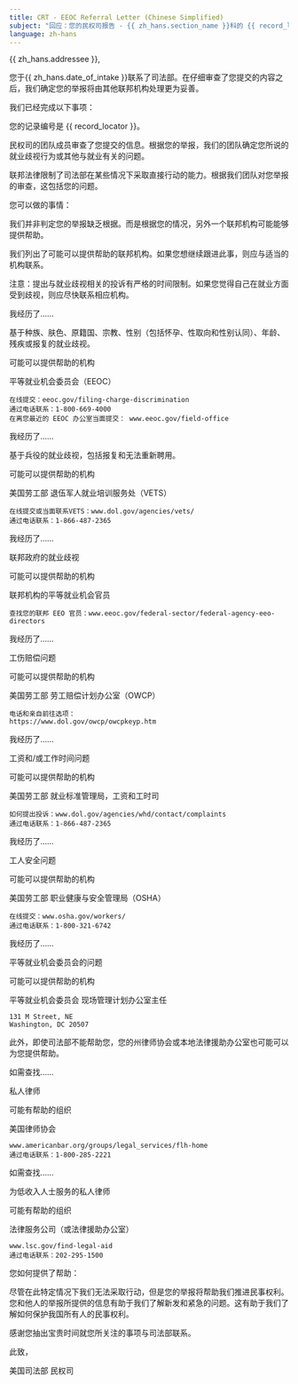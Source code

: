 ```yaml
---
title: CRT - EEOC Referral Letter (Chinese Simplified)
subject: "回应：您的民权司报告 - {{ zh_hans.section_name }}科的 {{ record_locator }}"
language: zh-hans
---
```

{{ zh_hans.addressee }},

您于{{ zh_hans.date_of_intake }}联系了司法部。在仔细审查了您提交的内容之后，我们确定您的举报将由其他联邦机构处理更为妥善。

我们已经完成以下事项：

您的记录编号是 {{ record_locator }}。

民权司的团队成员审查了您提交的信息。根据您的举报，我们的团队确定您所说的就业歧视行为或其他与就业有关的问题。

联邦法律限制了司法部在某些情况下采取直接行动的能力。根据我们团队对您举报的审查，这包括您的问题。

您可以做的事情：

我们并非判定您的举报缺乏根据。而是根据您的情况，另外一个联邦机构可能能够提供帮助。

我们列出了可能可以提供帮助的联邦机构。如果您想继续跟进此事，则应与适当的机构联系。

注意：提出与就业歧视相关的投诉有严格的时间限制。如果您觉得自己在就业方面受到歧视，则应尽快联系相应机构。

我经历了……

基于种族、肤色、原籍国、宗教、性别（包括怀孕、性取向和性别认同）、年龄、残疾或报复的就业歧视。

可能可以提供帮助的机构

平等就业机会委员会（EEOC）

    在线提交：eeoc.gov/filing-charge-discrimination
    通过电话联系：1-800-669-4000
    在离您最近的 EEOC 办公室当面提交： www.eeoc.gov/field-office

我经历了……

基于兵役的就业歧视，包括报复和无法重新聘用。

可能可以提供帮助的机构

美国劳工部
退伍军人就业培训服务处（VETS）

    在线提交或当面联系VETS：www.dol.gov/agencies/vets/
    通过电话联系：1-866-487-2365

我经历了……

联邦政府的就业歧视

可能可以提供帮助的机构

联邦机构的平等就业机会官员

    查找您的联邦 EEO 官员：www.eeoc.gov/federal-sector/federal-agency-eeo-directors

我经历了……

工伤赔偿问题

可能可以提供帮助的机构

美国劳工部
劳工赔偿计划办公室（OWCP）

    电话和亲自前往选项：
    https://www.dol.gov/owcp/owcpkeyp.htm

我经历了……

工资和/或工作时间问题

可能可以提供帮助的机构

美国劳工部
就业标准管理局，工资和工时司

    如何提出投诉：www.dol.gov/agencies/whd/contact/complaints
    通过电话联系：1-866-487-2365

我经历了……

工人安全问题

可能可以提供帮助的机构

美国劳工部
职业健康与安全管理局（OSHA）

    在线提交：www.osha.gov/workers/
    通过电话联系：1-800-321-6742

我经历了……

平等就业机会委员会的问题

可能可以提供帮助的机构

平等就业机会委员会
现场管理计划办公室主任

    131 M Street, NE
    Washington, DC 20507

此外，即使司法部不能帮助您，您的州律师协会或本地法律援助办公室也可能可以为您提供帮助。

如需查找……

私人律师

可能有帮助的组织

美国律师协会

    www.americanbar.org/groups/legal_services/flh-home
    通过电话联系：1-800-285-2221

如需查找……

为低收入人士服务的私人律师

可能有帮助的组织

法律服务公司（或法律援助办公室）

    www.lsc.gov/find-legal-aid
    通过电话联系：202-295-1500

您如何提供了帮助：

尽管在此特定情况下我们无法采取行动，但是您的举报将帮助我们推进民事权利。您和他人的举报所提供的信息有助于我们了解新发和紧急的问题。这有助于我们了解如何保护我国所有人的民事权利。

感谢您抽出宝贵时间就您所关注的事项与司法部联系。

此致，

美国司法部
民权司
        